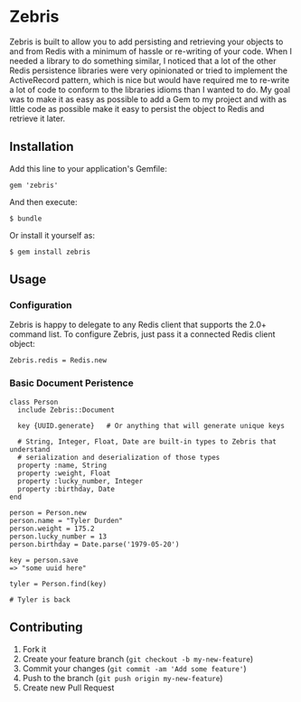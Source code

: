 # Zebris

Zebris is built to allow you to add persisting and retrieving your objects to and from Redis with a minimum of hassle or re-writing of your code.
When I needed a library to do something similar, I noticed that a lot of the other Redis persistence libraries were very opinionated or tried to
implement the ActiveRecord pattern, which is nice but would have required me to re-write a lot of code to conform to the libraries idioms than I
wanted to do.  My goal was to make it as easy as possible to add a Gem to my project and with as little code as possible make it easy to persist
the object to Redis and retrieve it later.

## Installation

Add this line to your application's Gemfile:

    gem 'zebris'

And then execute:

    $ bundle

Or install it yourself as:

    $ gem install zebris

## Usage

### Configuration
Zebris is happy to delegate to any Redis client that supports the 2.0+ command list.  To configure Zebris, just pass it a connected Redis client object:

    Zebris.redis = Redis.new

### Basic Document Peristence

    class Person
      include Zebris::Document

      key {UUID.generate}   # Or anything that will generate unique keys

      # String, Integer, Float, Date are built-in types to Zebris that understand
      # serialization and deserialization of those types
      property :name, String
      property :weight, Float
      property :lucky_number, Integer
      property :birthday, Date
    end

    person = Person.new
    person.name = "Tyler Durden"
    person.weight = 175.2
    person.lucky_number = 13
    person.birthday = Date.parse('1979-05-20')

    key = person.save
    => "some uuid here"

    tyler = Person.find(key)

    # Tyler is back

## Contributing

1. Fork it
2. Create your feature branch (`git checkout -b my-new-feature`)
3. Commit your changes (`git commit -am 'Add some feature'`)
4. Push to the branch (`git push origin my-new-feature`)
5. Create new Pull Request
